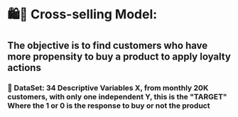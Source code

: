 # 🛍️🛒 Cross-selling Model: 
## The objective is to find customers who have more propensity to buy a product to apply loyalty actions
###  📃 DataSet: 34 Descriptive Variables X, from monthly 20K customers, with only one independent Y, this is the "TARGET" Where the 1 or 0 is the response to buy or not the product








